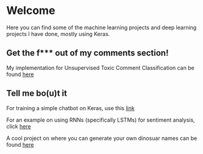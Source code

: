 # Welcome #

Here you can find some of the machine learning projects and deep learning projects I have done, mostly using Keras.

## Get the f*** out of my comments section! ##

My implementation for Unsupervised Toxic Comment Classification can be found [here](https://github.com/sekharvth/toxic-comment-classification-unsupervised)

## Tell me bo(u)t it ## 

For training a simple chatbot on Keras, use this [link](https://github.com/sekharvth/simple-chatbot-keras)

For an example on using RNNs (specifically LSTMs) for sentiment analysis, click [here](https://github.com/sekharvth/sentiment-analysis-lstm)

A cool project on where you can generate your own dinosuar names can be found [here](https://github.com/sekharvth/dinosaur-name-generation-keras)

